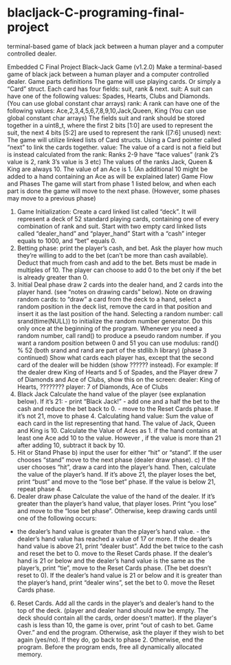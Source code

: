 # blacljack-C-programing-final-project
terminal-based game of black jack between a human player and a computer controlled dealer. 


Embedded C Final Project
Black-Jack Game (v1.2.0)
Make a terminal-based game of black jack between a human player and a computer
controlled dealer.
Game parts definitions
The game will use playing cards. Or simply a “Card” struct. Each card has four fields: suit,
rank & next.
suit: A suit can have one of the following values: Spades, Hearts, Clubs and Diamonds.
(You can use global constant char arrays)
rank: A rank can have one of the following values: Ace,2,3,4,5,6,7,8,9,10,Jack,Queen,
King (You can use global constant char arrays)
The fields suit and rank should be stored together in a uint8_t, where the first 2 bits [1:0]
are used to represent the suit, the next 4 bits [5:2] are used to represent the rank ([7:6]
unused)
next: The game will utilize linked lists of Card structs. Using a Card pointer called “next” to
link the cards together.
value: The value of a card is not a field but is instead calculated from the rank:
Ranks 2-9 have “face values” (rank 2’s value is 2, rank 3’s value is 3 etc) The values of
the ranks Jack, Queen & King are always 10. The value of an Ace is 1. (An additional
10 might be added to a hand containing an Ace as will be explained later)
Game Flow and Phases
The game will start from phase 1 listed below, and when each part is done the game will
move to the next phase. (However, some phases may move to a previous phase)
1. Game Initialization: Create a card linked list called “deck”. It will represent a deck of 52
standard playing cards, containing one of every combination of rank and suit.
Start with two empty card linked lists called “dealer_hand” and “player_hand”
Start with a “cash” integer equals to 1000, and “bet” equals 0.
2. Betting phase:
print the player’s cash, and bet.
Ask the player how much they’re willing to add to the bet (can’t be more than cash
available). Deduct that much from cash and add to the bet. Bets must be made in multiples
of 10. The player can choose to add 0 to the bet only if the bet is already greater than 0.
3. Initial Deal phase
draw 2 cards into the dealer hand, and 2 cards into the player hand. (see “notes on
drawing cards” below).
Note on drawing random cards: to “draw” a card from the deck to a hand, select a
random position in the deck list, remove the card in that position and insert it as the last
position of the hand.
Selecting a random number: call srand(time(NULL)) to initialize the random number
generator. Do this only once at the beginning of the program.
Whenever you need a random number, call rand() to produce a pseudo random number. if
you want a random position between 0 and 51 you can use modulus:
rand() % 52
(both srand and rand are part of the stdlib.h library)
(phase 3 continued)
Show what cards each player has, except that the second card of the dealer will be hidden
(show ?????? instead).
For example:
If the dealer drew King of Hearts and 5 of Spades, and the Player drew 7 of Diamonds and
Ace of Clubs, show this on the screen:
dealer: King of Hearts, ????????
player: 7 of Diamonds, Ace of Clubs
4. Black Jack
Calculate the hand value of the player (see explanation below).
If it’s 21: - print “Black Jack!” - add one and a half the bet to the cash and reduce the bet
back to 0. - move to the Reset Cards phase.
If it’s not 21, move to phase 4.
Calculating hand value: Sum the value of each card in the list representing that hand.
The value of Jack, Queen and King is 10. Calculate the Value of Aces as 1.
if the hand contains at least one Ace add 10 to the value. However , if the value is more
than 21 after adding 10, subtract it back by 10.
4. Hit or Stand Phase
b) input the user for either “hit” or “stand”. If the user chooses “stand” move to the next
phase (dealer draw phase).
c) If the user chooses “hit”, draw a card into the player’s hand. Then, calculate the value of
the player’s hand. If it’s above 21, the player loses the bet, print “bust” and move to the
“lose bet” phase. If the value is below 21, repeat phase 4.
5. Dealer draw phase
Calculate the value of the hand of the dealer. If it’s greater than the player’s hand value,
that player loses. Print “you lose” and move to the “lose bet phase”.
Otherwise, keep drawing cards until one of the following occurs:
- the dealer’s hand value is greater than the player’s hand value. - the dealer’s hand value
has reached a value of 17 or more.
If the dealer’s hand value is above 21, print “dealer bust”. Add the bet twice to the cash
and reset the bet to 0. move to the Reset Cards phase.
If the dealer’s hand is 21 or below and the dealer’s hand value is the same as the player’s,
print “tie”, move to the Reset Cards phase. (The bet doesn’t reset to 0).
If the dealer’s hand value is 21 or below and it is greater than the player’s hand, print
“dealer wins”, set the bet to 0. move the Reset Cards phase.
6. Reset Cards.
Add all the cards in the player’s and dealer’s hand to the top of the deck. (player and
dealer hand should now be empty. The deck should contain all the cards, order doesn’t
matter).
If the player's cash is less than 10, the game is over, print “out of cash to bet. Game Over.”
and end the program.
Otherwise, ask the player if they wish to bet again (yes/no). If they do, go back to phase 2.
Otherwise, end the program.
Before the program ends, free all dynamically allocated memory.
